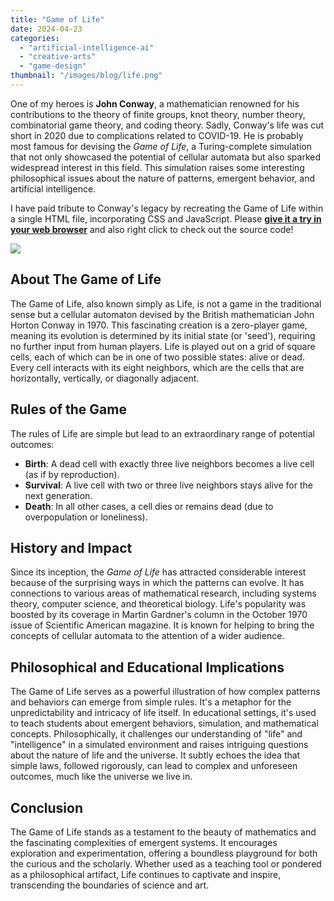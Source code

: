 ```yaml
---
title: "Game of Life"
date: 2024-04-23
categories: 
  - "artificial-intelligence-ai"
  - "creative-arts"
  - "game-design"
thumbnail: "/images/blog/life.png"
---
```


One of my heroes is **John Conway**, a mathematician renowned for his contributions to the theory of finite groups, knot theory, number theory, combinatorial game theory, and coding theory. Sadly, Conway's life was cut short in 2020 due to complications related to COVID-19. He is probably most famous for devising the _Game of Life_, a Turing-complete simulation that not only showcased the potential of cellular automata but also sparked widespread interest in this field. This simulation raises some interesting philosophical issues about the nature of patterns, emergent behavior, and artificial intelligence.

I have paid tribute to Conway's legacy by recreating the Game of Life within a single HTML file, incorporating CSS and JavaScript. Please **[give it a try in your web browser](https://quadraticgames.com/games/cgol.html)** and also right click to check out the source code!

[![](/images/blog/clickme.png)](https://quadraticgames.com/games/cgol.html)

## About The Game of Life

The Game of Life, also known simply as Life, is not a game in the traditional sense but a cellular automaton devised by the British mathematician John Horton Conway in 1970. This fascinating creation is a zero-player game, meaning its evolution is determined by its initial state (or 'seed'), requiring no further input from human players. Life is played out on a grid of square cells, each of which can be in one of two possible states: alive or dead. Every cell interacts with its eight neighbors, which are the cells that are horizontally, vertically, or diagonally adjacent.

## Rules of the Game

The rules of Life are simple but lead to an extraordinary range of potential outcomes:

- **Birth**: A dead cell with exactly three live neighbors becomes a live cell (as if by reproduction).
- **Survival**: A live cell with two or three live neighbors stays alive for the next generation.
- **Death**: In all other cases, a cell dies or remains dead (due to overpopulation or loneliness).

## History and Impact

Since its inception, the _Game of Life_ has attracted considerable interest because of the surprising ways in which the patterns can evolve. It has connections to various areas of mathematical research, including systems theory, computer science, and theoretical biology. Life's popularity was boosted by its coverage in Martin Gardner's column in the October 1970 issue of Scientific American magazine. It is known for helping to bring the concepts of cellular automata to the attention of a wider audience.

## Philosophical and Educational Implications

The Game of Life serves as a powerful illustration of how complex patterns and behaviors can emerge from simple rules. It's a metaphor for the unpredictability and intricacy of life itself. In educational settings, it's used to teach students about emergent behaviors, simulation, and mathematical concepts. Philosophically, it challenges our understanding of "life" and "intelligence" in a simulated environment and raises intriguing questions about the nature of life and the universe. It subtly echoes the idea that simple laws, followed rigorously, can lead to complex and unforeseen outcomes, much like the universe we live in.

## Conclusion

The Game of Life stands as a testament to the beauty of mathematics and the fascinating complexities of emergent systems. It encourages exploration and experimentation, offering a boundless playground for both the curious and the scholarly. Whether used as a teaching tool or pondered as a philosophical artifact, Life continues to captivate and inspire, transcending the boundaries of science and art.
